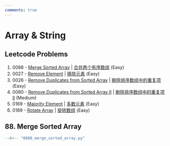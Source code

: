 ```yaml
---
comments: true
---
```


# Array & String

## Leetcode Problems

1. 0088 - [Merge Sorted Array](https://leetcode.com/problems/merge-sorted-array/) | [合并两个有序数组](https://leetcode-cn.com/problems/merge-sorted-array/) (Easy)
2. 0027 - [Remove Element](https://leetcode.com/problems/remove-element/) | [移除元素](https://leetcode-cn.com/problems/remove-element/) (Easy)
3. 0026 - [Remove Duplicates from Sorted Array](https://leetcode.com/problems/remove-duplicates-from-sorted-array/) | [删除排序数组中的重复项](https://leetcode-cn.com/problems/remove-duplicates-from-sorted-array/) (Easy)
4. 0080 - [Remove Duplicates from Sorted Array II](https://leetcode.com/problems/remove-duplicates-from-sorted-array-ii/) | [删除排序数组中的重复项 II](https://leetcode-cn.com/problems/remove-duplicates-from-sorted-array-ii/) (Medium)
5. 0169 - [Majority Element](https://leetcode.com/problems/majority-element/) | [多数元素](https://leetcode-cn.com/problems/majority-element/) (Easy)
6. 0189 - [Rotate Array](https://leetcode.com/problems/rotate-array/) | [旋转数组](https://leetcode-cn.com/problems/rotate-array/) (Easy)

## 88. Merge Sorted Array

```python
--8<-- "0088_merge_sorted_array.py"
```
